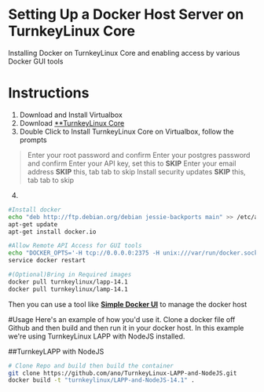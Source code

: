 # Setting Up a Docker Host Server on TurnkeyLinux Core
Installing Docker on TurnkeyLinux Core and enabling access by various Docker GUI tools

# Instructions
1. Download and Install Virtualbox
2. Download [**TurnkeyLinux Core](https://www.turnkeylinux.org/download?file=turnkey-core-14.1-jessie-amd64.ova)
3. Double Click to Install TurnkeyLinux Core on Virtualbox, follow the prompts
> Enter your root password and confirm
> Enter your postgres password and confirm
> Enter your API key, set this to **SKIP**
> Enter your email address **SKIP** this, tab tab to skip
> Install security updates **SKIP** this, tab tab to skip
4. 

```bash
#Install docker
echo "deb http://ftp.debian.org/debian jessie-backports main" >> /etc/apt/sources.list.d/sources.list
apt-get update
apt-get install docker.io

#Allow Remote API Access for GUI tools
echo "DOCKER_OPTS='-H tcp://0.0.0.0:2375 -H unix:///var/run/docker.sock'" >> /etc/default/docker
service docker restart

#(Optional)Bring in Required images
docker pull turnkeylinux/lapp-14.1
docker pull turnkeylinux/lamp-14.1
```
Then you can use a tool like [**Simple Docker UI**](https://chrome.google.com/webstore/detail/simple-docker-ui/jfaelnolkgonnjdlkfokjadedkacbnib?hl=en) to manage the docker host

#Usage
Here's an example of how you'd use it. Clone a docker file off Github and then build and then run it in your docker host. In this example we're using TurnkeyLinux LAPP with NodeJS installed.

##TurnkeyLAPP with NodeJS
```bash
# Clone Repo and build then build the container
git clone https://github.com/ano/TurnkeyLinux-LAPP-and-NodeJS.git
docker build -t "turnkeylinux/LAPP-and-NodeJS-14.1" .
```
